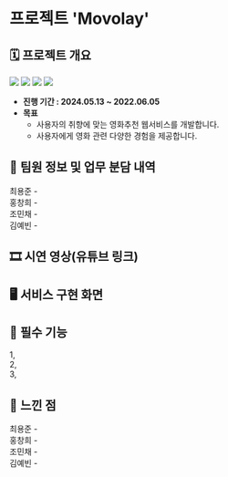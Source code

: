 # 프로젝트 'Movolay'

## 🗓️ 프로젝트 개요


<img src ="https://img.shields.io/badge/service-Web-red"></img>
<img src ="https://img.shields.io/badge/frontend-VanilaJS-yellow"></img>
<img src ="https://img.shields.io/badge/backend-ExpressJS-blue"></img>
<img src ="https://img.shields.io/badge/Database-MongoDB-green"></img>



- **진행 기간 : 2024.05.13 ~ 2022.06.05**
- **목표** 
  - 사용자의 취향에 맞는 영화추천 웹서비스를 개발합니다.
  - 사용자에게 영화 관련 다양한 경험을 제공합니다.

## 👥 팀원 정보 및 업무 분담 내역
최용준 -    <br>
홍창희 -    <br>
조민채 -    <br>
김예빈 -    <br>

## 🎞️ 시연 영상(유튜브 링크)

## 🖥️ 서비스 구현 화면

## 🎯 필수 기능
1,  <br>
2,  <br>
3,  <br>

## 💭 느낀 점
최용준 -    <br>
홍창희 -    <br>
조민채 -    <br>
김예빈 -    <br>
